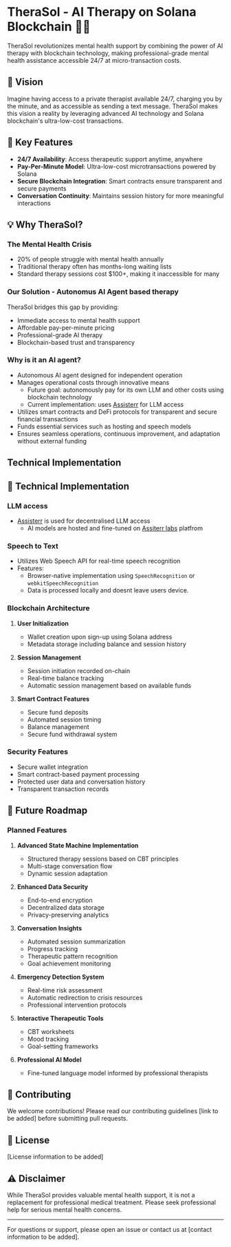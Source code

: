 # TheraSol - AI Therapy on Solana Blockchain 🧠💫

TheraSol revolutionizes mental health support by combining the power of AI therapy with blockchain technology, making professional-grade mental health assistance accessible 24/7 at micro-transaction costs.

## 🌟 Vision

Imagine having access to a private therapist available 24/7, charging you by the minute, and as accessible as sending a text message. TheraSol makes this vision a reality by leveraging advanced AI technology and Solana blockchain's ultra-low-cost transactions.

## 🔑 Key Features

- **24/7 Availability**: Access therapeutic support anytime, anywhere
- **Pay-Per-Minute Model**: Ultra-low-cost microtransactions powered by Solana
- **Secure Blockchain Integration**: Smart contracts ensure transparent and secure payments
- **Conversation Continuity**: Maintains session history for more meaningful interactions
<!-- - **User-Friendly Interface**: Sleek, intuitive design for seamless interaction -->

## 💡 Why TheraSol?


### The Mental Health Crisis
- 20% of people struggle with mental health annually
- Traditional therapy often has months-long waiting lists
- Standard therapy sessions cost $100+, making it inaccessible for many

### Our Solution - Autonomus AI Agent based therapy
TheraSol bridges this gap by providing:
- Immediate access to mental health support
- Affordable pay-per-minute pricing
- Professional-grade AI therapy
- Blockchain-based trust and transparency

### Why is it an AI agent?

- Autonomous AI agent designed for independent operation
- Manages operational costs through innovative means
   - Future goal: autonomously pay for its own LLM and other costs using blockchain technology
   - Current implementation: uses [Assisterr](https://assisterr.ai/) for LLM access
- Utilizes smart contracts and DeFi protocols for transparent and secure financial transactions
- Funds essential services such as hosting and speech models
- Ensures seamless operations, continuous improvement, and adaptation without external funding

## Technical Implementation

## 🔧 Technical Implementation

### LLM access
- [Assisterr](https://assisterr.ai/) is used for decentralised LLM access
  - AI models are hosted and fine-tuned on [Assiterr labs](https://build.assisterr.ai/ailab) platfrom

### Speech to Text
- Utilizes Web Speech API for real-time speech recognition
- Features:
  - Browser-native implementation using `SpeechRecognition` or `webkitSpeechRecognition`
  - Data is processed locally and doesnt leave users device.

### Blockchain Architecture
1. **User Initialization**
   - Wallet creation upon sign-up using Solana address
   - Metadata storage including balance and session history

2. **Session Management**
   - Session initiation recorded on-chain
   - Real-time balance tracking
   - Automatic session management based on available funds

3. **Smart Contract Features**
   - Secure fund deposits
   - Automated session timing
   - Balance management
   - Secure fund withdrawal system

### Security Features
- Secure wallet integration
- Smart contract-based payment processing
- Protected user data and conversation history
- Transparent transaction records



## 🔮 Future Roadmap

### Planned Features
1. **Advanced State Machine Implementation**
   - Structured therapy sessions based on CBT principles
   - Multi-stage conversation flow
   - Dynamic session adaptation

2. **Enhanced Data Security**
   - End-to-end encryption
   - Decentralized data storage
   - Privacy-preserving analytics

3. **Conversation Insights**
   - Automated session summarization
   - Progress tracking
   - Therapeutic pattern recognition
   - Goal achievement monitoring

4. **Emergency Detection System**
   - Real-time risk assessment
   - Automatic redirection to crisis resources
   - Professional intervention protocols

5. **Interactive Therapeutic Tools**
   - CBT worksheets
   - Mood tracking
   - Goal-setting frameworks

6. **Professional AI Model**
   - Fine-tuned language model informed by professional therapists

## 🤝 Contributing

We welcome contributions! Please read our contributing guidelines [link to be added] before submitting pull requests.

## 📜 License

[License information to be added]

## ⚠️ Disclaimer

While TheraSol provides valuable mental health support, it is not a replacement for professional medical treatment. Please seek professional help for serious mental health concerns.

---

For questions or support, please open an issue or contact us at [contact information to be added].
